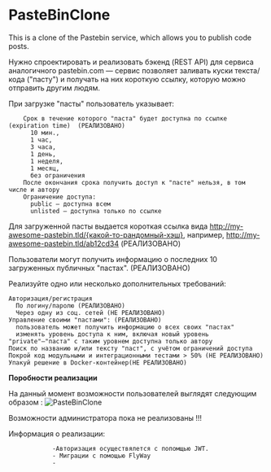 # PasteBinClone
This is a clone of the Pastebin service, which allows you to publish code posts.

Нужно спроектировать и реализовать бэкенд (REST API) для сервиса аналогичного pastebin.com — сервис позволяет заливать куски текста/кода ("пасту") и получать на них короткую ссылку, которую можно отправить другим людям.

При загрузке "пасты" пользователь указывает: 


        Срок в течение которого "паста" будет доступна по ссылке (expiration time)  (РЕАЛИЗОВАНО)
          10 мин.,
          1 час, 
          3 часа, 
          1 день, 
          1 неделя, 
          1 месяц, 
          без ограничения 
        После окончания срока получить доступ к "пасте" нельзя, в том числе и автору
        Ограничение доступа:
          public — доступна всем
          unlisted — доступна только по ссылке

Для загруженной пасты выдается короткая ссылка вида http://my-awesome-pastebin.tld/{какой-то-рандомный-хэш}, например, http://my-awesome-pastebin.tld/ab12cd34 (РЕАЛИЗОВАНО)

Пользователи могут получить информацию о последних 10 загруженных публичных "пастах". (РЕАЛИЗОВАНО)

Реализуйте одно или несколько дополнительных требований:

    Авторизация/регистрация
      По логину/паролю (РЕАЛИЗОВАНО)
      Через одну из соц. сетей (НЕ РЕАЛИЗОВАНО)
    Управление своими "пастами": (РЕАЛИЗОВАНО)
      пользователь может получить информацию о всех своих "пастах" 
      изменять уровень доступа к ним, включая новый уровень "private"—"паста" с таким уровнем доступна только автору 
    Поиск по названию и/или тексту "паст", с учётом ограничений доступа
    Покрой код модульными и интеграционными тестами > 50% (НЕ РЕАЛИЗОВАНО)
    Упакуй решение в Docker-контейнер(НЕ РЕАЛИЗОВАНО)

**Поробности реализации**

  На данный момент  возможности пользователей выглядят следующим образом :
  ![PasteBinClone](https://user-images.githubusercontent.com/59206194/118065190-c5e5cb80-b3c6-11eb-8f59-7220fd24d123.png)

  Возможности администратора пока не реализованы !!!
 
  
  Информация о реализации:
        
                -Авторизация осуществялется с попомщью JWT.
                - Миграции с помощью FlyWay
                - 
